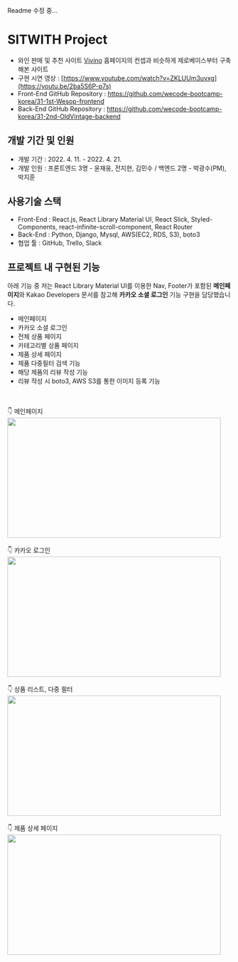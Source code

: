 Readme 수정 중...

# SITWITH Project
- 와인 판매 및 추천 사이트 <a href="https://www.vivino.com/">Vivino</a> 홈페이지의 컨셉과 비슷하게 제로베이스부터 구축해본 사이트
- 구현 시연 영상 : [https://www.youtube.com/watch?v=ZKLUUm3uvxg](https://youtu.be/2ba5S6P-p7s)
- Front-End GitHub Repository : https://github.com/wecode-bootcamp-korea/31-1st-Wesop-frontend
- Back-End GitHub Repository : https://github.com/wecode-bootcamp-korea/31-2nd-OldVintage-backend

## 개발 기간 및 인원
- 개발 기간 : 2022. 4. 11. - 2022. 4. 21.
- 개발 인원 : 프론트엔드 3명 - 윤재웅, 전지현, 김민수 /
            백엔드 2명 - 박광수(PM), 박지훈

## 사용기술 스택
- Front-End : React.js, React Library Material UI, React Slick, Styled-Components, react-infinite-scroll-component, React Router
- Back-End : Python, Django, Mysql, AWS(EC2, RDS, S3), boto3
- 협업 툴 : GitHub, Trello, Slack

## 프로젝트 내 구현된 기능
아래 기능 중 저는 React Library Material UI를 이용한 Nav, Footer가 포함된 <b>메인페이지</b>와 Kakao Developers 문서를 참고해 <b>카카오 소셜 로그인</b> 기능 구현을 담당했습니다.
- 메인페이지
- 카카오 소셜 로그인
- 전체 상품 페이지
- 카테고리별 상품 페이지
- 제품 상세 페이지
- 제품 다중필터 검색 기능
- 해당 제품의 리뷰 작성 기능
- 리뷰 작성 시 boto3, AWS S3를 통한 이미지 등록 기능

<br/>
<br/>
👇 메인페이지
<img src="https://user-images.githubusercontent.com/80399821/164908962-1d913969-9789-4b60-a9d0-605d045a6c7e.gif" width="480" height="270" />
<br/>
<br/>
👇 카카오 로그인
<img src="https://user-images.githubusercontent.com/80399821/164908998-edccf3c2-2fe9-434e-b0bf-4161a52cb31e.gif" width="480" height="270" />
<br/>
<br/>
👇 상품 리스트, 다중 필터
<img src="https://user-images.githubusercontent.com/80399821/164908995-8463124b-09cb-4c53-b24f-26a106bf8936.gif" width="480" height="270" />
<br/>
<br/>
👇 제품 상세 페이지
<img src="https://user-images.githubusercontent.com/80399821/164909066-7c36d1a3-0f3f-4224-9e13-2b46a629af1e.gif" width="480" height="270" />
<br/>


